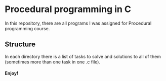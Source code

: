 # Procedural programming in C

In this repository, there are all programs I was assigned for Procedural programming course.

## Structure
In each directory there is a list of tasks to solve and solutions to all of them (sometimes more than one task in one .c file). 

#### Enjoy!
